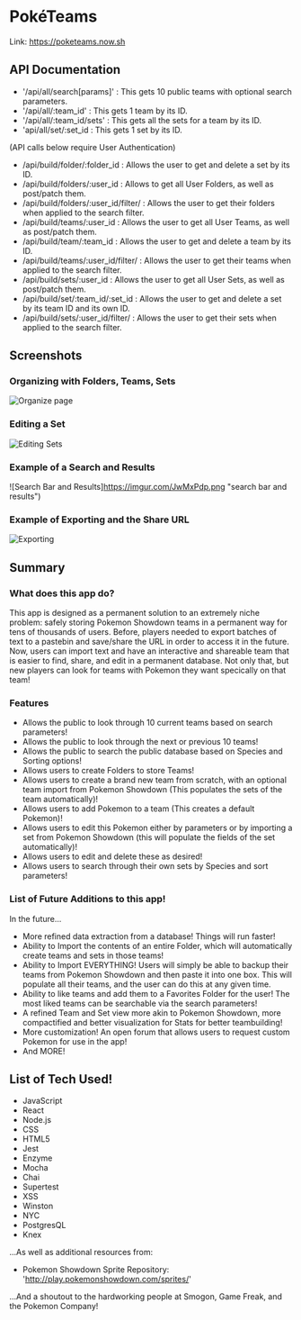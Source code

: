 # PokéTeams

Link: https://poketeams.now.sh

## API Documentation

- '/api/all/search[params]' : This gets 10 public teams with optional search parameters.
- '/api/all/:team_id' : This gets 1 team by its ID.
- '/api/all/:team_id/sets' : This gets all the sets for a team by its ID.
- 'api/all/set/:set_id : This gets 1 set by its ID.

(API calls below require User Authentication)

- /api/build/folder/:folder_id : Allows the user to get and delete a set by its ID.
- /api/build/folders/:user_id : Allows to get all User Folders, as well as post/patch them.
- /api/build/folders/:user_id/filter/ : Allows the user to get their folders when applied to the search filter.
- /api/build/teams/:user_id : Allows the user to get all User Teams, as well as post/patch them.
- /api/build/team/:team_id : Allows the user to get and delete a team by its ID.
- /api/build/teams/:user_id/filter/ : Allows the user to get their teams when applied to the search filter.
- /api/build/sets/:user_id : Allows the user to get all User Sets, as well as post/patch them.
- /api/build/set/:team_id/:set_id : Allows the user to get and delete a set by its team ID and its own ID.
- /api/build/sets/:user_id/filter/ : Allows the user to get their sets when applied to the search filter.

## Screenshots

### Organizing with Folders, Teams, Sets

![Organize page](https://imgur.com/9wYBaMQ.png "Organize")

### Editing a Set

![Editing Sets](https://imgur.com/HR1yjKA.png "Editing Sets")

### Example of a Search and Results

![Search Bar and Results]https://imgur.com/JwMxPdp.png "search bar and results")

### Example of Exporting and the Share URL

![Exporting](https://imgur.com/JWIgCyL.png "exporting")

## Summary

### What does this app do?

This app is designed as a permanent solution to an extremely niche problem: safely storing Pokemon Showdown teams in a permanent way for tens of thousands of users.  Before, players needed to export batches of text to a pastebin and save/share the URL in order to access it in the future.  Now, users can import text and have an interactive and shareable team that is easier to find, share, and edit in a permanent database.  Not only that, but new players can look for teams with Pokemon they want specically on that team!

### Features

- Allows the public to look through 10 current teams based on search parameters!
- Allows the public to look through the next or previous 10 teams!
- Allows the public to search the public database based on Species and Sorting options!
- Allows users to create Folders to store Teams!
- Allows users to create a brand new team from scratch, with an optional team import from Pokemon Showdown (This populates the sets of the team automatically)!
- Allows users to add Pokemon to a team (This creates a default Pokemon)!
- Allows users to edit this Pokemon either by parameters or by importing a set from Pokemon Showdown (this will populate the fields of the set automatically)!
- Allows users to edit and delete these as desired!
- Allows users to search through their own sets by Species and sort parameters!

### List of Future Additions to this app!

In the future...

- More refined data extraction from a database!  Things will run faster!
- Ability to Import the contents of an entire Folder, which will automatically create teams and sets in those teams!
- Ability to Import EVERYTHING!  Users will simply be able to backup their teams from Pokemon Showdown and then paste it into one box.  This will populate all their teams, and the user can do this at any given time.
- Ability to like teams and add them to a Favorites Folder for the user!  The most liked teams can be searchable via the search parameters!
- A refined Team and Set view more akin to Pokemon Showdown, more compactified and better visualization for Stats for better teambuilding!
- More customization!  An open forum that allows users to request custom Pokemon for use in the app!
- And MORE!


## List of Tech Used!
- JavaScript
- React
- Node.js
- CSS
- HTML5
- Jest
- Enzyme
- Mocha
- Chai
- Supertest
- XSS
- Winston
- NYC
- PostgresQL
- Knex

...As well as additional resources from:
- Pokemon Showdown Sprite Repository: 'http://play.pokemonshowdown.com/sprites/'

...And a shoutout to the hardworking people at Smogon, Game Freak, and the Pokemon Company!
